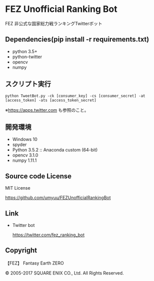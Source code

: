 # FEZ Unofficial Ranking Bot
FEZ 非公式な国家総力戦ランキングTwitterボット

## Dependencies(pip install -r requirements.txt)
- python 3.5+
- python-twitter
- opencv
- numpy

## スクリプト実行
`python TweetBot.py -ck [consumer_key] -cs [consumer_secret] -at [access_token] -ats [access_token_secret]`

※https://apps.twitter.com も参照のこと。
## 開発環境
- Windows 10
- spyder
- Python 3.5.2 :: Anaconda custom (64-bit)
- opencv 3.1.0
- numpy 1.11.1

## Source code License
MIT License

https://github.com/umyuu/FEZUnofficialRankingBot
## Link
- Twitter bot

    https://twitter.com/fez_ranking_bot 

## Copyright
【FEZ】 Fantasy Earth ZERO

© 2005-2017 SQUARE ENIX CO., Ltd. All Rights Reserved.